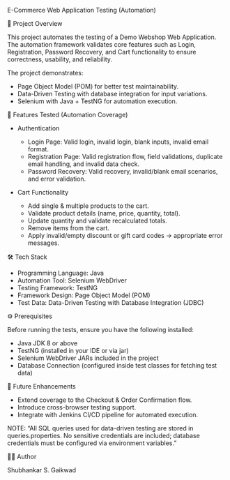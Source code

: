 E-Commerce Web Application Testing (Automation)

📌 Project Overview

This project automates the testing of a Demo Webshop Web Application. The automation framework validates core features such as Login, Registration, Password Recovery, and Cart functionality to ensure correctness, usability, and reliability.

The project demonstrates:
  - Page Object Model (POM) for better test maintainability.
  - Data-Driven Testing with database integration for input variations.
  - Selenium with Java + TestNG for automation execution.

🚀 Features Tested (Automation Coverage)
- Authentication
  - Login Page: Valid login, invalid login, blank inputs, invalid email format.
  - Registration Page: Valid registration flow, field validations, duplicate email handling, and invalid data check.
  - Password Recovery: Valid recovery, invalid/blank email scenarios, and error validation.

- Cart Functionality
  - Add single & multiple products to the cart.
  - Validate product details (name, price, quantity, total).
  - Update quantity and validate recalculated totals.
  - Remove items from the cart.
  - Apply invalid/empty discount or gift card codes → appropriate error messages.

 🛠️ Tech Stack
- Programming Language: Java
- Automation Tool: Selenium WebDriver
- Testing Framework: TestNG
- Framework Design: Page Object Model (POM)
- Test Data: Data-Driven Testing with Database Integration (JDBC)

⚙️ Prerequisites

Before running the tests, ensure you have the following installed:
- Java JDK 8 or above
- TestNG (installed in your IDE or via jar)
- Selenium WebDriver JARs included in the project
- Database Connection (configured inside test classes for fetching test data)

📌 Future Enhancements
- Extend coverage to the Checkout & Order Confirmation flow.
- Introduce cross-browser testing support.
- Integrate with Jenkins CI/CD pipeline for automated execution.

NOTE: 
“All SQL queries used for data-driven testing are stored in queries.properties. No sensitive credentials are included; database credentials must be configured via environment variables.”

👨‍💻 Author

Shubhankar S. Gaikwad


